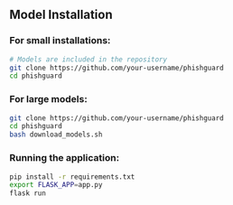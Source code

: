 ## Model Installation

### For small installations:
```bash
# Models are included in the repository
git clone https://github.com/your-username/phishguard
cd phishguard
```

### For large models:
```bash
git clone https://github.com/your-username/phishguard
cd phishguard
bash download_models.sh
```

### Running the application:
```bash
pip install -r requirements.txt
export FLASK_APP=app.py
flask run
```
